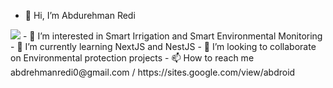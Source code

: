 - 👋 Hi, I’m Abdurehman Redi
<img src="https://cdn.dribbble.com/users/720825/screenshots/3253310/slim-jim-_dribbble_-_800x600_.gif"/>
- 👀 I’m interested in Smart Irrigation and Smart Environmental Monitoring 
- 🌱 I’m currently learning NextJS and NestJS
- 💞️ I’m looking to collaborate on Environmental protection projects 
- 📫 How to reach me abdrehmanredi0@gmail.com / https://sites.google.com/view/abdroid

<!---
Abduino/Abduino is a ✨ special ✨ repository because its `README.md` (this file) appears on your GitHub profile.
You can click the Preview link to take a look at your changes.
--->
